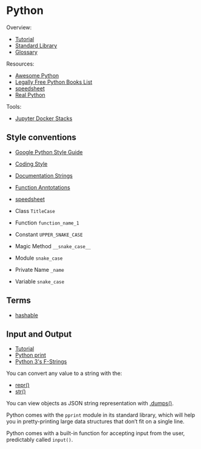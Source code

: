 # Python

Overview:

- [Tutorial](https://docs.python.org/3/tutorial/index.html)
- [Standard Library](https://docs.python.org/3/library/index.html)
- [Glossary](https://docs.python.org/3/glossary.html)

Resources:

- [Awesome Python](https://github.com/vinta/awesome-python)
- [Legally Free Python Books List](https://www.pythonkitchen.com/legally-free-python-books-list/)
- [speedsheet](https://speedsheet.io/s/python)
- [Real Python](https://realpython.com/)

Tools:

- [Jupyter Docker Stacks](https://github.com/jupyter/docker-stacks)

## Style conventions

- [Google Python Style Guide](https://google.github.io/styleguide/pyguide.html)
- [Coding Style](https://docs.python.org/3/tutorial/controlflow.html#intermezzo-coding-style)
- [Documentation Strings](https://docs.python.org/3/tutorial/controlflow.html#documentation-strings)
- [Function Anntotations](https://docs.python.org/3/tutorial/controlflow.html#function-annotations)
- [speedsheet](https://speedsheet.io/s/python?select=qhNs)

- Class `TitleCase`
- Function `function_name_1`
- Constant `UPPER_SNAKE_CASE`
- Magic Method `__snake_case__`
- Module `snake_case`
- Private Name `_name`
- Variable `snake_case`

## Terms

- [hashable](https://docs.python.org/3/glossary.html#term-hashable)

## Input and Output

- [Tutorial](https://docs.python.org/3/tutorial/inputoutput.html)
- [Python print](https://realpython.com/python-print/)
- [Python 3's F-Strings](https://realpython.com/python-f-strings/)

You can convert any value to a string with the:

- [repr()](https://docs.python.org/3/library/functions.html#repr)
- [str()](https://docs.python.org/3/library/stdtypes.html#str)

You can view objects as JSON string representation with [.dumps()](https://docs.python.org/3/library/json.html#json.dumps).

Python comes with the `pprint` module in its standard library,
which will help you in pretty-printing large data structures that don’t fit on a single line.

Python comes with a built-in function for accepting input from the user, predictably called `input()`.
